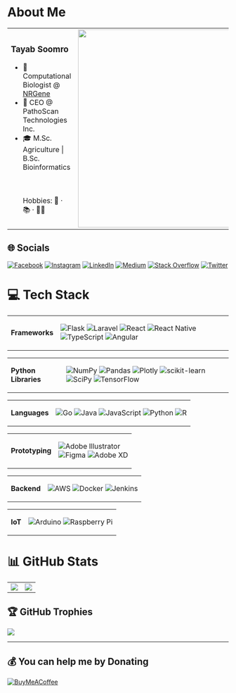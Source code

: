 
# About Me

<table>
<tr>
<td>
<h3>Tayab Soomro</h3>
<ul>
<li> 🧬 Computational Biologist @ <a href="https://github.com/nrgene">NRGene</a> </li>
<li> 🌾 CEO @ PathoScan Technologies Inc.</li>
<li> 🎓 M.Sc. Agriculture | B.Sc. Bioinformatics</li>
</uk>

<br><br>Hobbies: 🚴 · 📚 · 🏊‍♂️
</td>
<td>
<img src="https://gtce.itsvg.in/api?username=tayabsoomro&theme=default_repocard&border=false" width="450" />
</td>
</tr>
</table>


## 🌐 Socials
[![Facebook](https://img.shields.io/badge/Facebook-%231877F2.svg?logo=Facebook&logoColor=white)](https://facebook.com/tayab1996) [![Instagram](https://img.shields.io/badge/Instagram-%23E4405F.svg?logo=Instagram&logoColor=white)](https://instagram.com/tayabsoomro) [![LinkedIn](https://img.shields.io/badge/LinkedIn-%230077B5.svg?logo=linkedin&logoColor=white)](https://linkedin.com/in/tayabsoomro) [![Medium](https://img.shields.io/badge/Medium-12100E?logo=medium&logoColor=white)](https://medium.com/@@tayabsoomro) [![Stack Overflow](https://img.shields.io/badge/-Stackoverflow-FE7A16?logo=stack-overflow&logoColor=white)](https://stackoverflow.com/users/5590363) [![Twitter](https://img.shields.io/badge/Twitter-%231DA1F2.svg?logo=Twitter&logoColor=white)](https://twitter.com/tayabsoomro) 

# 💻 Tech Stack


<table>
<tr>
<td><strong>Frameworks</td>
</td>
<td>

![Flask](https://img.shields.io/badge/flask-%23000.svg?style=for-the-badge&logo=flask&logoColor=white) 
![Laravel](https://img.shields.io/badge/laravel-%23FF2D20.svg?style=for-the-badge&logo=laravel&logoColor=white) 
![React](https://img.shields.io/badge/react-%2320232a.svg?style=for-the-badge&logo=react&logoColor=%2361DAFB)
![React Native](https://img.shields.io/badge/react_native-%2320232a.svg?style=for-the-badge&logo=react&logoColor=%2361DAFB) 
![TypeScript](https://img.shields.io/badge/typescript-%23007ACC.svg?style=for-the-badge&logo=typescript&logoColor=white) 
![Angular](https://img.shields.io/badge/angular-%23DD0031.svg?style=for-the-badge&logo=angular&logoColor=white) 

</td>
</tr>
</table>

<table>
<tr>
<td><strong>Python Libraries</td>
</td>
<td>

![NumPy](https://img.shields.io/badge/numpy-%23013243.svg?style=for-the-badge&logo=numpy&logoColor=white) 
![Pandas](https://img.shields.io/badge/pandas-%23150458.svg?style=for-the-badge&logo=pandas&logoColor=white) 
![Plotly](https://img.shields.io/badge/Plotly-%233F4F75.svg?style=for-the-badge&logo=plotly&logoColor=white) 
![scikit-learn](https://img.shields.io/badge/scikit--learn-%23F7931E.svg?style=for-the-badge&logo=scikit-learn&logoColor=white) 
![SciPy](https://img.shields.io/badge/SciPy-%230C55A5.svg?style=for-the-badge&logo=scipy&logoColor=%white) 
![TensorFlow](https://img.shields.io/badge/TensorFlow-%23FF6F00.svg?style=for-the-badge&logo=TensorFlow&logoColor=white) 

</td>
</tr>
</table>

<table>
<tr>
<td><strong>Languages</td>
</td>
<td>

![Go](https://img.shields.io/badge/go-%2300ADD8.svg?style=for-the-badge&logo=go&logoColor=white) 
![Java](https://img.shields.io/badge/java-%23ED8B00.svg?style=for-the-badge&logo=java&logoColor=white) 
![JavaScript](https://img.shields.io/badge/javascript-%23323330.svg?style=for-the-badge&logo=javascript&logoColor=%23F7DF1E) 
![Python](https://img.shields.io/badge/python-3670A0?style=for-the-badge&logo=python&logoColor=ffdd54) 
![R](https://img.shields.io/badge/r-%23276DC3.svg?style=for-the-badge&logo=r&logoColor=white) 

</td>
</tr>
</table>

<table>
<tr>
<td><strong>Prototyping</td>
</td>
<td>

![Adobe Illustrator](https://img.shields.io/badge/adobeillustrator-%23FF9A00.svg?style=for-the-badge&logo=adobeillustrator&logoColor=white) 	
![Figma](https://img.shields.io/badge/figma-%23F24E1E.svg?style=for-the-badge&logo=figma&logoColor=white) 
![Adobe XD](https://img.shields.io/badge/Adobe%20XD-470137?style=for-the-badge&logo=Adobe%20XD&logoColor=#FF61F6) 

</td>
</tr>
</table>

<table>
<tr>
<td><strong>Backend</td>
</td>
<td>

![AWS](https://img.shields.io/badge/AWS-%23FF9900.svg?style=for-the-badge&logo=amazon-aws&logoColor=white) 
![Docker](https://img.shields.io/badge/docker-%230db7ed.svg?style=for-the-badge&logo=docker&logoColor=white)
![Jenkins](https://img.shields.io/badge/jenkins-%232C5263.svg?style=for-the-badge&logo=jenkins&logoColor=white) 

</td>
</tr>
</table>

<table>
<tr>
<td><strong>IoT</td>
</td>
<td>

![Arduino](https://img.shields.io/badge/-Arduino-00979D?style=for-the-badge&logo=Arduino&logoColor=white) 
![Raspberry Pi](https://img.shields.io/badge/-RaspberryPi-C51A4A?style=for-the-badge&logo=Raspberry-Pi) 

</td>
</tr>
</table>


# 📊 GitHub Stats

<table>
  <tr>
    <td>
    <img src="https://github-readme-stats.vercel.app/api/top-langs/?username=tayabsoomro&layout=compact&langs_count=10" />
    </td>
    <td>
    <img src="https://github-readme-stats.vercel.app/api?username=tayabsoomro&show_icons=true&show_icons=true)](https://github.com/anuraghazra/github-readme-stats" />
    </td>
  </tr>
</table>

## 🏆 GitHub Trophies
![](https://github-profile-trophy.vercel.app/?username=tayabsoomro&theme=apprentice&no-frame=false&no-bg=true&margin-w=4)

---

  ## 💰 You can help me by Donating
  [![BuyMeACoffee](https://img.shields.io/badge/Buy%20Me%20a%20Coffee-ffdd00?style=for-the-badge&logo=buy-me-a-coffee&logoColor=black)](https://buymeacoffee.com/tayabsoomro) 

  
<!-- Proudly created with GPRM ( https://gprm.itsvg.in ) -->

